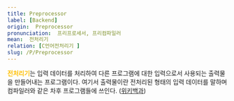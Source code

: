 ```yaml
---
title: Preprocessor
label: [Backend]
origin:  Preprocessor
pronunciation:  프리프로세서, 프리컴파일러
mean:  전처리기
relation: [C언어전처리기 ]
slug: /P/Preprocessor
---
```


<content>

<p><span style="color:#FFBF00; font-weight:bold;">전처리기</span>는 입력 데이터를 처리하여 다른 프로그램에 대한 입력으로서 사용되는 출력물을 만들어내는 프로그램이다. 여기서 출력물이란 전처리된 형태의 입력 데이터를 말하며 컴파일러와 같은 차후 프로그램들에 쓰인다. (<a href="https://en.wikipedia.org/wiki/Preprocessor">위키백과</a>)</p>

</content>
